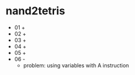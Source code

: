 # nand2tetris

- 01 +
- 02 +
- 03 +
- 04 +
- 05 +
- 06 -
  - problem: using variables with A instruction
